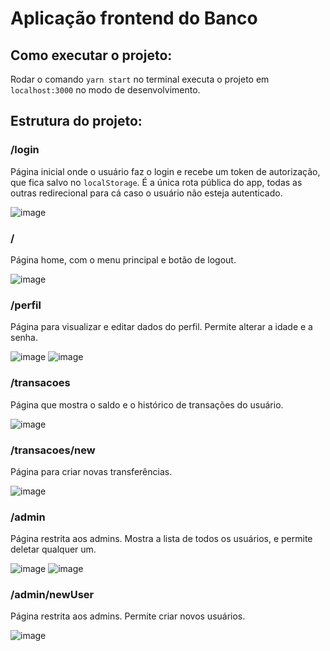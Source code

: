 # Aplicação frontend do Banco

## Como executar o projeto:
Rodar o comando `yarn start` no terminal executa o projeto em `localhost:3000` no modo de desenvolvimento.

## Estrutura do projeto:

### **/login**
Página inicial onde o usuário faz o login e recebe um token de autorização, que fica salvo no `localStorage`. É a única rota pública do app, todas as outras redirecional para cá caso o usuário não esteja autenticado.

![image](https://user-images.githubusercontent.com/73000207/142012341-ba7646cb-d29e-46dc-af3e-2856fc237a9e.png)


### **/**
Página home, com o menu principal e botão de logout.

![image](https://user-images.githubusercontent.com/73000207/142012413-54989d8e-3cea-44f4-8d65-ecf2847877b4.png)


### **/perfil**
Página para visualizar e editar dados do perfil. Permite alterar a idade e a senha.

![image](https://user-images.githubusercontent.com/73000207/142012477-1d5679c8-1122-4e45-879e-bc37838126ae.png)
![image](https://user-images.githubusercontent.com/73000207/142012510-1bd0ecd5-3a4c-4b6d-a4d8-de41908edba5.png)


### **/transacoes**
Página que mostra o saldo e o histórico de transações do usuário.

![image](https://user-images.githubusercontent.com/73000207/142012561-e144c4c9-9f6a-4c93-abbc-1054cc2b9611.png)


### **/transacoes/new**
Página para criar novas transferências.

![image](https://user-images.githubusercontent.com/73000207/142012702-ce24cc76-2ffe-4580-8f0d-98be127840d0.png)


### **/admin**
Página restrita aos admins. Mostra a lista de todos os usuários, e permite deletar qualquer um.

![image](https://user-images.githubusercontent.com/73000207/142012797-2e10b4b3-ad6b-41da-85ea-8c372e905d5f.png)
![image](https://user-images.githubusercontent.com/73000207/142012860-8162c33d-6470-42e0-bded-28ac88f29a46.png)


### **/admin/newUser**
Página restrita aos admins. Permite criar novos usuários.

![image](https://user-images.githubusercontent.com/73000207/142012897-72ce804c-da34-4832-acec-e5fd45ed91bf.png)
